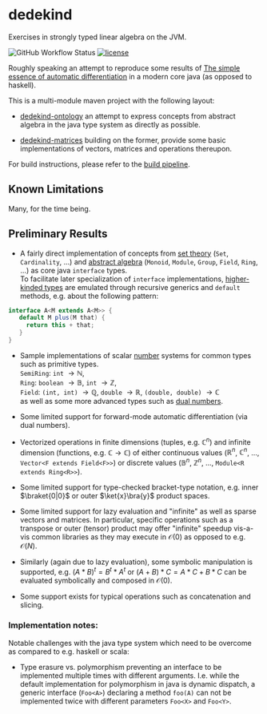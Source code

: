 # dedekind

Exercises in strongly typed linear algebra on the JVM.

![GitHub Workflow Status](https://img.shields.io/github/actions/workflow/status/vincentk/dedekind/maven.yml?branch=main&style=flat-square)
[![license](https://img.shields.io/github/license/vincentk/dedekind.svg?style=flat-square)](LICENSE)

Roughly speaking an attempt to reproduce some results of [The simple essence of automatic differentiation](https://arxiv.org/abs/1804.00746#) in a modern core java (as opposed to haskell).

This is a multi-module maven project with the following layout:

* [dedekind-ontology](https://github.com/vincentk/dedekind/tree/main/dedekind-ontology) an attempt to express concepts from abstract algebra in the java type system as directly as possible.

* [dedekind-matrices](https://github.com/vincentk/dedekind/tree/main/dedekind-matrices) building on the former, provide some basic implementations of vectors, matrices and operations thereupon.

For build instructions, please refer to the [build pipeline](https://github.com/vincentk/dedekind/blob/main/.github/workflows/maven.yml).

## Known Limitations

Many, for the time being.

## Preliminary Results

* A fairly direct implementation of concepts from [set theory](https://github.com/vincentk/dedekind/blob/main/dedekind-ontology/src/main/java/com/github/vincentk/dedekind/sets/) (`Set`, `Cardinality`, ...) and [abstract algebra](https://github.com/vincentk/dedekind/tree/main/dedekind-ontology/src/main/java/com/github/vincentk/dedekind/algebra) (`Monoid`, `Module`, `Group`, `Field`, `Ring`, ...) as core java `interface` types. \
To facilitate later specialization of `interface` implementations, [higher-kinded types](https://www.baeldung.com/scala/higher-kinded-types) are emulated through recursive generics and `default` methods, e.g. about the following pattern:
```java
interface A<M extends A<M>> {
   default M plus(M that) {
     return this + that;
   }
}
```

* Sample implementations of scalar [number](https://github.com/vincentk/dedekind/tree/main/dedekind-ontology/src/main/java/com/github/vincentk/dedekind/numbers) systems for common types such as primitive types. \
`SemiRing`: `int` $\rightarrow \mathbb{N}$, \
`Ring`: `boolean` $\rightarrow \mathbb{B}$, `int` $\rightarrow \mathbb{Z}$, \
`Field`: `(int, int)` $\rightarrow \mathbb{Q}$, `double` $\rightarrow \mathbb{R}$, `(double, double)` $\rightarrow \mathbb{C}$ \
as well as some more advanced types such as [dual numbers](https://en.wikipedia.org/wiki/Dual_number).

* Some limited support for forward-mode automatic differentiation (via dual numbers).

* Vectorized operations in finite dimensions (tuples, e.g. $\mathbb C^n$) and infinite dimension (functions, e.g. $\mathbb C \rightarrow \mathbb C$) of either continuous values ($\mathbb R^n$, $\mathbb C^n$, ..., `Vector<F extends Field<F>>`) or discrete values ($\mathbb B^n$, $\mathbb Z^n$, ..., `Module<R extends Ring<R>>`).

* Some limited support for type-checked bracket-type notation, e.g. inner $\braket{0|0}$ or outer $\ket{x}\bra{y}$ product spaces.

* Some limited support for lazy evaluation and "infinite" as well as sparse vectors and matrices. In particular, specific operations such as a transpose or outer (tensor) product may offer "infinite" speedup vis-a-vis common libraries as they may execute in $\mathcal{O}(0)$ as opposed to e.g. $\mathcal{O}(N)$.

* Similarly (again due to lazy evaluation), some symbolic manipulation is supported, e.g. $(A * B)^t = B^t * A^t$ or
$(A + B) * C = A * C + B * C$ can be evaluated symbolically and composed in $\mathcal{O}(0)$.

* Some support exists for typical operations such as concatenation and slicing.


### Implementation notes:

Notable challenges with the java type system which need to be overcome as compared to e.g. haskell or scala:

* Type erasure vs. polymorphism preventing an interface to be implemented multiple times with different arguments. I.e. while the default implementation for polymorphism in java is dynamic dispatch, a generic interface (`Foo<A>`)  declaring a method `foo(A)` can not be implemented twice with different parameters `Foo<X>` and `Foo<Y>`.
